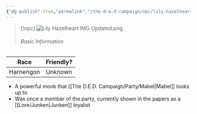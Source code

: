 ```yaml
---
{"dg-publish":true,"permalink":"/the-d-e-d-campaign/npc/lily-hazelheart/","created":"","updated":""}
---
```



> [!npc]
> ![Lily Hazelheart IMG Updated.png](/img/user/z_Assets/Lily%20Hazelheart%20IMG%20Updated.png)
> ###### Basic Information 


| **Race** | **Friendly?** |
| --------- | ---------- |
| Harnengon          |   Unknown       | 

- A powerful monk that [[The D.E.D. Campaign/Party/Mabel\|Mabel]] looks up to
- Was once a member of the party, currently shown in the papers as a [[Lore/Junken\|Junken]] loyalist